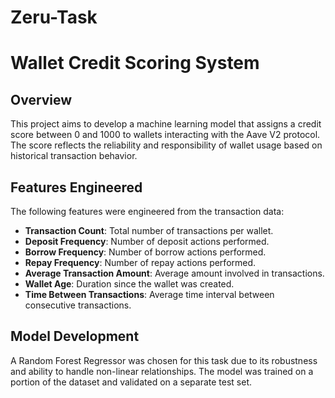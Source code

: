 # Zeru-Task
# Wallet Credit Scoring System

## Overview
This project aims to develop a machine learning model that assigns a credit score between 0 and 1000 to wallets interacting with the Aave V2 protocol. The score reflects the reliability and responsibility of wallet usage based on historical transaction behavior.

## Features Engineered
The following features were engineered from the transaction data:
- **Transaction Count**: Total number of transactions per wallet.
- **Deposit Frequency**: Number of deposit actions performed.
- **Borrow Frequency**: Number of borrow actions performed.
- **Repay Frequency**: Number of repay actions performed.
- **Average Transaction Amount**: Average amount involved in transactions.
- **Wallet Age**: Duration since the wallet was created.
- **Time Between Transactions**: Average time interval between consecutive transactions.

## Model Development
A Random Forest Regressor was chosen for this task due to its robustness and ability to handle non-linear relationships. The model was trained on a portion of the dataset and validated on a separate test set.

